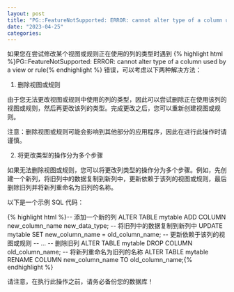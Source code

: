```yaml
---
layout: post
title: "PG::FeatureNotSupported: ERROR: cannot alter type of a column used by a view or rule"
date: "2023-04-25"
categories: 
---
```

<p>如果您在尝试修改某个视图或规则正在使用的列的类型时遇到 {% highlight html %}PG::FeatureNotSupported: ERROR: cannot alter type of a column used by a view or rule{% endhighlight %} 错误，可以考虑以下两种解决方法：</p>
<ol>
<li>删除视图或规则</li>
</ol>
<p>由于您无法更改视图或规则中使用的列的类型，因此可以尝试删除正在使用该列的视图或规则，然后再更改该列的类型。完成更改之后，您可以重新创建视图或规则。</p>
<p>注意：删除视图或规则可能会影响到其他部分的应用程序，因此在进行此操作时请谨慎。</p>
<ol start="2">
<li>将更改类型的操作分为多个步骤</li>
</ol>
<p>如果无法删除视图或规则，您可以将更改列类型的操作分为多个步骤。例如，先创建一个新列，将旧列中的数据复制到新列中，更新依赖于该列的视图或规则，最后删除旧列并将新列重命名为旧列的名称。</p>
<p>以下是一个示例 SQL 代码：</p>
{% highlight html %}-- 添加一个新的列
ALTER TABLE mytable ADD COLUMN new_column_name new_data_type;
-- 将旧列中的数据复制到新列中
UPDATE mytable SET new_column_name = old_column_name;
-- 更新依赖于该列的视图或规则
-- ...
-- 删除旧列
ALTER TABLE mytable DROP COLUMN old_column_name;
-- 将新列重命名为旧列的名称
ALTER TABLE mytable RENAME COLUMN new_column_name TO old_column_name;{% endhighlight %}
<p>请注意，在执行此操作之前，请务必备份您的数据库！</p>

